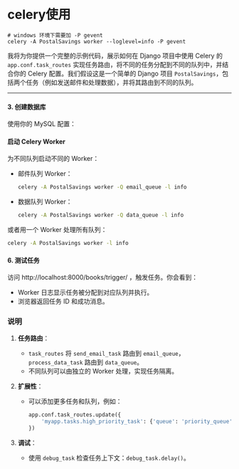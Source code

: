 

# celery使用
```shell
# windows 环境下需要加 -P gevent
celery -A PostalSavings worker --loglevel=info -P gevent

```

我将为你提供一个完整的示例代码，展示如何在 Django 项目中使用 Celery 的 `app.conf.task_routes` 实现任务路由，将不同的任务分配到不同的队列中，并结合你的 Celery 配置。我们假设这是一个简单的 Django 项目 `PostalSavings`，包括两个任务（例如发送邮件和处理数据），并将其路由到不同的队列。

---







#### 3. 创建数据库
使用你的 MySQL 配置：


####  启动 Celery Worker
为不同队列启动不同的 Worker：
- 邮件队列 Worker：
  ```bash
  celery -A PostalSavings worker -Q email_queue -l info
  ```
- 数据队列 Worker：
  ```bash
  celery -A PostalSavings worker -Q data_queue -l info
  ```
或者用一个 Worker 处理所有队列：
```bash
celery -A PostalSavings worker -l info
```

#### 6. 测试任务
访问 http://localhost:8000/books/trigger/
，触发任务。你会看到：
- Worker 日志显示任务被分配到对应队列并执行。
- 浏览器返回任务 ID 和成功消息。



### 说明
1. **任务路由**：
   - `task_routes` 将 `send_email_task` 路由到 `email_queue`，`process_data_task` 路由到 `data_queue`。
   - 不同队列可以由独立的 Worker 处理，实现任务隔离。

2. **扩展性**：
   - 可以添加更多任务和队列，例如：
     ```python
     app.conf.task_routes.update({
         'myapp.tasks.high_priority_task': {'queue': 'priority_queue'}
     })
     ```

3. **调试**：
   - 使用 `debug_task` 检查任务上下文：`debug_task.delay()`。

